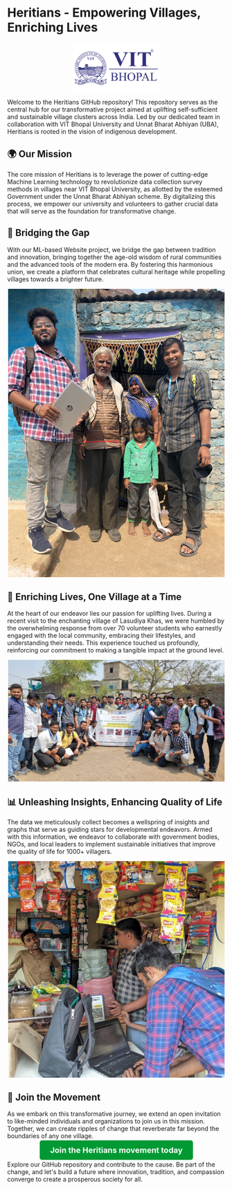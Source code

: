 # Heritians - Empowering Villages, Enriching Lives

<p align="center">
  <img src="vitb-logo-vector.png" alt="Heritians Logo" width="200px">
</p>

Welcome to the Heritians GitHub repository! This repository serves as the central hub for our transformative project aimed at uplifting self-sufficient and sustainable village clusters across India. Led by our dedicated team in collaboration with VIT Bhopal University and Unnat Bharat Abhiyan (UBA), Heritians is rooted in the vision of indigenous development.

## 🌍 Our Mission

The core mission of Heritians is to leverage the power of cutting-edge Machine Learning technology to revolutionize data collection survey methods in villages near VIT Bhopal University, as allotted by the esteemed Government under the Unnat Bharat Abhiyan scheme. By digitalizing this process, we empower our university and volunteers to gather crucial data that will serve as the foundation for transformative change.

## 🌱 Bridging the Gap

With our ML-based Website project, we bridge the gap between tradition and innovation, bringing together the age-old wisdom of rural communities and the advanced tools of the modern era. By fostering this harmonious union, we create a platform that celebrates cultural heritage while propelling villages towards a brighter future.

<p align="center">
  <img src="IMG_2453.jpg" alt="Village" width="500px">
</p>

## 🤝 Enriching Lives, One Village at a Time

At the heart of our endeavor lies our passion for uplifting lives. During a recent visit to the enchanting village of Lasudiya Khas, we were humbled by the overwhelming response from over 70 volunteer students who earnestly engaged with the local community, embracing their lifestyles, and understanding their needs. This experience touched us profoundly, reinforcing our commitment to making a tangible impact at the ground level.

<p align="center">
  <img src="ubav4.jpg" alt="Volunteers at Work" width="500px">
</p>

## 📊 Unleashing Insights, Enhancing Quality of Life

The data we meticulously collect becomes a wellspring of insights and graphs that serve as guiding stars for developmental endeavors. Armed with this information, we endeavor to collaborate with government bodies, NGOs, and local leaders to implement sustainable initiatives that improve the quality of life for 1000+ villagers.

<p align="center">
  <img src="ubav3.jpg" alt="Data Insights" width="500px">
</p>

## 🤝 Join the Movement

As we embark on this transformative journey, we extend an open invitation to like-minded individuals and organizations to join us in this mission. Together, we can create ripples of change that reverberate far beyond the boundaries of any one village.

<p align="center">
  <a href="#" style="background-color: #009933; color: #fff; padding: 12px 24px; border-radius: 5px; text-decoration: none; font-size: 18px; font-weight: bold;">Join the Heritians movement today</a>
</p>

Explore our GitHub repository and contribute to the cause. Be part of the change, and let's build a future where innovation, tradition, and compassion converge to create a prosperous society for all.
